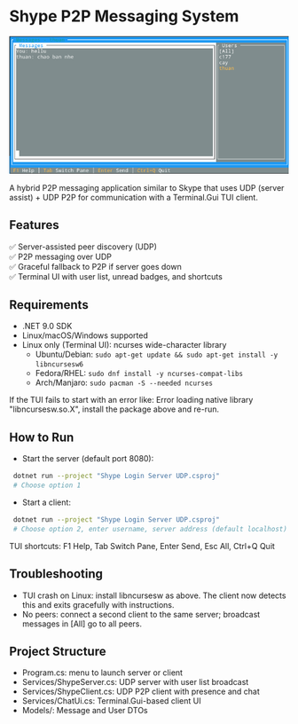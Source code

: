# Shype P2P Messaging System

<p align="center"><img src=".github/screenshots/overview.png" alt="Over View"/></p>

A hybrid P2P messaging application similar to Skype that uses UDP (server assist) + UDP P2P for communication with a Terminal.Gui TUI client.

## Features

✅ Server-assisted peer discovery (UDP)  
✅ P2P messaging over UDP  
✅ Graceful fallback to P2P if server goes down  
✅ Terminal UI with user list, unread badges, and shortcuts  

## Requirements
- .NET 9.0 SDK
- Linux/macOS/Windows supported
- Linux only (Terminal UI): ncurses wide-character library
  - Ubuntu/Debian: `sudo apt-get update && sudo apt-get install -y libncursesw6`
  - Fedora/RHEL: `sudo dnf install -y ncurses-compat-libs`
  - Arch/Manjaro: `sudo pacman -S --needed ncurses`

If the TUI fails to start with an error like: Error loading native library "libncursesw.so.X", install the package above and re-run.

## How to Run

- Start the server (default port 8080):
```bash
 dotnet run --project "Shype Login Server UDP.csproj"
 # Choose option 1
```

- Start a client:
```bash
 dotnet run --project "Shype Login Server UDP.csproj"
 # Choose option 2, enter username, server address (default localhost)
```

TUI shortcuts: F1 Help, Tab Switch Pane, Enter Send, Esc All, Ctrl+Q Quit

## Troubleshooting
- TUI crash on Linux: install libncursesw as above. The client now detects this and exits gracefully with instructions.
- No peers: connect a second client to the same server; broadcast messages in [All] go to all peers.

## Project Structure
- Program.cs: menu to launch server or client
- Services/ShypeServer.cs: UDP server with user list broadcast
- Services/ShypeClient.cs: UDP P2P client with presence and chat
- Services/ChatUi.cs: Terminal.Gui-based client UI
- Models/: Message and User DTOs
